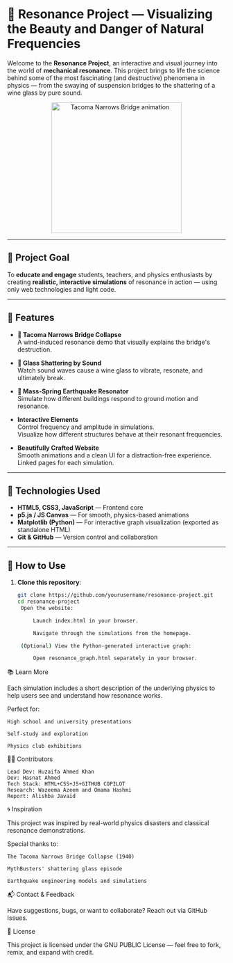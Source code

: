 # 🌉 Resonance Project — Visualizing the Beauty and Danger of Natural Frequencies

Welcome to the **Resonance Project**, an interactive and visual journey into the world of **mechanical resonance**. This project brings to life the science behind some of the most fascinating (and destructive) phenomena in physics — from the swaying of suspension bridges to the shattering of a wine glass by pure sound.

<p align="center">
  <img src="https://upload.wikimedia.org/wikipedia/commons/3/3e/Tacoma_Narrows_Bridge_collapse_animation.gif" width="300" alt="Tacoma Narrows Bridge animation" />
</p>

---

## 🎯 Project Goal

To **educate and engage** students, teachers, and physics enthusiasts by creating **realistic, interactive simulations** of resonance in action — using only web technologies and light code.

---

## 🌟 Features

- **🌉 Tacoma Narrows Bridge Collapse**  
  A wind-induced resonance demo that visually explains the bridge's destruction.

- **🎵 Glass Shattering by Sound**  
  Watch sound waves cause a wine glass to vibrate, resonate, and ultimately break.

- **🧱 Mass-Spring Earthquake Resonator**  
  Simulate how different buildings respond to ground motion and resonance.

- **Interactive Elements**  
  Control frequency and amplitude in simulations.  
  Visualize how different structures behave at their resonant frequencies.

- **Beautifully Crafted Website**  
  Smooth animations and a clean UI for a distraction-free experience.  
  Linked pages for each simulation.

---

## 🧪 Technologies Used

- **HTML5, CSS3, JavaScript** — Frontend core  
- **p5.js / JS Canvas** — For smooth, physics-based animations  
- **Matplotlib (Python)** — For interactive graph visualization (exported as standalone HTML)  
- **Git & GitHub** — Version control and collaboration

---

## 🚀 How to Use

1. **Clone this repository**:
   ```bash
   git clone https://github.com/yourusername/resonance-project.git
   cd resonance-project
    Open the website:

        Launch index.html in your browser.

        Navigate through the simulations from the homepage.

    (Optional) View the Python-generated interactive graph:

        Open resonance_graph.html separately in your browser.

📚 Learn More

Each simulation includes a short description of the underlying physics to help users see and understand how resonance works.

Perfect for:

    High school and university presentations

    Self-study and exploration

    Physics club exhibitions

🧑‍💻 Contributors

    Lead Dev: Huzaifa Ahmed Khan
    Dev: Hasnat Ahmed 
    Tech Stack: HTML+CSS+JS+GITHUB COPILOT
    Research: Wazeema Azeem and Omama Hashmi
    Report: Alishba Javaid

🌀 Inspiration

This project was inspired by real-world physics disasters and classical resonance demonstrations.

Special thanks to:

    The Tacoma Narrows Bridge Collapse (1940)

    MythBusters' shattering glass episode

    Earthquake engineering models and simulations
    

📬 Contact & Feedback

Have suggestions, bugs, or want to collaborate?
Reach out via GitHub Issues.

📄 License

This project is licensed under the GNU PUBLIC License — feel free to fork, remix, and expand with credit.
